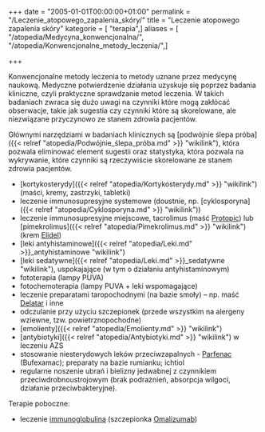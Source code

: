+++
date = "2005-01-01T00:00:00+01:00"
permalink = "/Leczenie_atopowego_zapalenia_skóry/"
title = "Leczenie atopowego zapalenia skóry"
kategorie = [ "terapia",]
aliases = [ "/atopedia/Medycyna_konwencjonalna/", "/atopedia/Konwencjonalne_metody_leczenia/",]

+++

Konwencjonalne metody leczenia to metody uznane przez medycynę naukową. Medyczne potwierdzenie działania uzyskuje się poprzez badania kliniczne, czyli praktyczne sprawdzanie metod leczenia. W takich badaniach zwraca się dużo uwagi na czynniki które mogą zakłócać obserwacje, takie jak sugestia czy czynniki które są skorelowane, ale niezwiązane przyczynowo ze stanem zdrowia pacjentów.

Głównymi narzędziami w badaniach klinicznych są [podwójnie ślepa próba]({{< relref "atopedia/Podwójnie_ślepa_próba.md" >}} "wikilink"), która pozwala eliminować element sugestii oraz statystyka, która pozwala na wykrywanie, które czynniki są rzeczywiście skorelowane ze stanem zdrowia pacjentów.

-   [kortykosterydy]({{< relref "atopedia/Kortykosterydy.md" >}} "wikilink") (maści, kremy, zastrzyki, tabletki)
-   leczenie immunosupresyjne systemowe (doustnie, np. [cyklosporyna]({{< relref "atopedia/Cyklosporyna.md" >}} "wikilink"))
-   leczenie immunosupresyjne miejscowe, tacrolimus (maść [Protopic](/atopedia/Protopic "wikilink")) lub [pimekrolimus]({{< relref "atopedia/Pimekrolimus.md" >}} "wikilink") (krem [Elidel](/atopedia/Elidel "wikilink"))
-   [leki antyhistaminowe]({{< relref "atopedia/Leki.md" >}}_antyhistaminowe "wikilink")
-   [leki sedatywne]({{< relref "atopedia/Leki.md" >}}_sedatywne "wikilink"), uspokajające (w tym o działaniu antyhistaminowym)
-   fototerapia (lampy PUVA)
-   fotochemoterapia (lampy PUVA + leki wspomagające)
-   leczenie preparatami taropochodnymi (na bazie smoły) – np. maść [Delatar](/atopedia/Delatar "wikilink") i inne
-   odczulanie przy użyciu szczepionek (przede wszystkim na alergeny wziewne, tzw. powietrznopochodne)
-   [emolienty]({{< relref "atopedia/Emolienty.md" >}} "wikilink")
-   [antybiotyki]({{< relref "atopedia/Antybiotyki.md" >}} "wikilink") w leczeniu AZS
-   stosowanie niesterydowych leków przeciwzapalnych - [Parfenac](/atopedia/Parfenac "wikilink") (Bufexamac); preparaty na bazie rumianku; ichtiol
-   regularne noszenie ubrań i bielizny jedwabnej z czynnikiem przeciwdrobnoustrojowym (brak podrażnień, absorpcja wilgoci, działanie przeciwbakteryjne).

Terapie poboczne:

-   leczenie [immunoglobuliną](/atopedia/Immunoglobulina "wikilink") (szczepionka [Omalizumab](/atopedia/Omalizumab "wikilink"))
